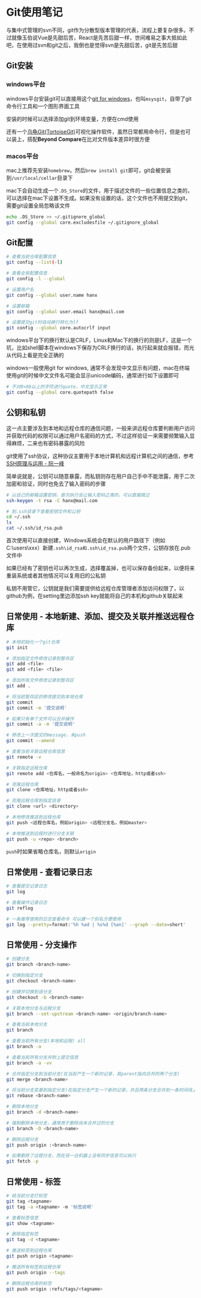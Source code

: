 # Git使用笔记

与集中式管理的svn不同，git作为分散型版本管理的代表，流程上要复杂很多。不过就像玉伯说Vue是先甜后苦，React是先苦后甜一样，世间难易之事大抵如此吧，在使用过svn和git之后，我倒也是觉得svn是先甜后苦，git是先苦后甜

## Git安装

### windows平台

windows平台安装git可以直接用这个[git for windows](https://git-for-windows.github.io/)，也叫`msysgit`，自带了git命令行工具和一个图形界面工具

安装的时候可以选择添加git到环境变量，方便在cmd使用

还有一个[乌龟Git(TortoiseGit)](https://tortoisegit.org/)可视化操作软件，虽然日常都用命令行，但是也可以装上，搭配**Beyond Compare**在比对文件版本差异时很方便

### macos平台

mac上推荐先安装`homebrew`，然后`brew install git`即可，git会被安装到`/usr/local/cellar`目录下

mac下会自动生成一个`.DS_Store`的文件，用于描述文件的一些位置信息之类的，可以选择在mac下设置不生成。如果没有设置的话，这个文件也不用提交到git，需要git设置全局忽略该文件

```bash
echo .DS_Store >> ~/.gitignore_global
git config --global core.excludesfile ~/.gitignore_global
```

## Git配置

```bash
# 查看当前仓库配置信息
git config --list(-l)

# 查看全局配置信息
git config -l --global

# 设置用户名
git config --global user.name hanx

# 设置邮箱
git config --global user.email hanx@mail.com

# 设置提交git时自动换行转化为lf
git config --global core.autocrlf input

```

windows平台下的换行默认是CRLF，Linux和Mac下的换行的则是LF，这是一个坑，比如shell脚本在windows下保存为CRLF换行的话，执行起来就会报错，而光从代码上看是完全正确的

windows一般使用git for windows, 通常不会发现中文显示有问题，mac在终端使用git的时候中文文件名可能会显示unicode编码，通常进行如下设置即可

```bash
# 不对0×80以上的字符进行quote，中文显示正常
git config --global core.quotepath false
```

## 公钥和私钥

这一点主要涉及到本地和远程仓库的通信问题，一般来讲远程仓库要判断用户访问并获取代码的权限可以通过用户名密码的方式，不过这样验证一来需要频繁输入显得麻烦，二来也有密码暴露的风险

git使用了ssh协议，这种协议主要用于本地计算机和远程计算机之间的通信，参考[SSH原理与运用 - 阮一峰](http://www.ruanyifeng.com/blog/2011/12/ssh_remote_login.html)

简单说就是，公钥可以随意暴露，而私钥则存在用户自己手中不能泄露，用于二次加密和验证，同时也免去了输入密码的步骤

```bash
# 以自己的邮箱设置密钥，首次执行会让输入密码之类的，可以直接跳过
ssh-keygen -t rsa -C hanx@mail.com

# 到.ssh目录下查看密钥文件和公钥
cd ~/.ssh
ls
cat ~/.ssh/id_rsa.pub
```

首次使用可以直接创建，Windows系统会在默认的用户路径下（例如 C:\users\xxx）新建`.ssh\id_rsa和.ssh\id_rsa.pub`两个文件，公钥存放在.pub文件中

如果已经有了密钥也可以再次生成，选择覆盖掉，也可以保存备份起来，以便将来重装系统或者其他情况可以复用旧的公私钥

私钥不用管它，公钥就是我们需要提供给远程仓库管理者添加访问权限了，以github为例，在setting里边添加ssh key就能将自己的本机和github关联起来

## 日常使用 - 本地新建、添加、提交及关联并推送远程仓库

```bash
# 本地初始化一个git仓库
git init

# 添加指定文件修改记录到暂存区
git add <file>
git add <file> <file>

# 添加所有文件修改记录到暂存区
git add .

# 将当前暂存区的修改提交到本地仓库
git commit
git commit -m '提交说明'

# 如果只有单个文件可以合并操作
git commit -a -m '提交说明'

# 修改上一次提交的message，未push
git commit --amend

# 查看当前关联远程仓库信息
git remote -v

# 关联指定远程仓库
git remote add <仓库名，一般命名为origin> <仓库地址，http或者ssh>

# 克隆远程仓库
git clone <仓库地址，http或者ssh>

# 克隆远程仓库到指定目录
git clone <url> <directory>

# 本地修改推送到远程仓库
git push <远程仓库名，例如origin> <远程分支名，例如master>

# 本地推送到远程时进行分支关联
git push -u <repo> <branch>
```

`push`时如果省略仓库名，则默认`origin`

## 日常使用 - 查看记录日志

```bash
# 查看提交记录日志
git log

# 查看操作记录日志
git reflog

# 一条推荐使用的日志查看命令 可以建一个别名方便使用
git log --pretty=format:'%h %ad | %s%d [%an]' --graph --date=short'
```

## 日常使用 - 分支操作

```bash
# 创建分支
git branch <branch-name>

# 切换到指定分支
git checkout <branch-name>

# 创建并切换到该分支
git checkout -b <branch-name>

# 关联本地分支与远程分支
git branch --set-upstream <branch-name> <origin/branch-name>

# 查看当前本地分支
git branch

# 查看当前所有分支(本地和远程) all
git branch -a

# 查看当前所有分支并附上提交信息
git branch -a -vv

# 合并指定分支到当前分支(在当前产生一个新的记录，其parent指向合并的两个分支)
git merge <branch-name>

# 将当前分支变基到指定分支(在指定分支产生一个新的记录，并且两条分支合并到一条时间线上)
git rebase <branch-name>

# 删除本地分支
git branch -d <branch-name>

# 强制删除本地分支，通常用于删除尚未合并过的分支
git branch -D <branch-name>

# 删除远程分支
git push origin :<branch-name>

# 如果删除了远程分支，而在另一台机器上没有同步信息可以执行
git fetch -p

```

## 日常使用 - 标签

```bash
# 给当前分支打标签
git tag <tagname>
git tag -a <tagname> -m '标签说明'

# 查看标签信息
git show <tagname>

# 删除指定标签
git tag -d <tagname>

# 推送标签到远程仓库
git push origin <tagname>

# 推送所有标签到远程仓库
git push origin --tags

# 删除远程仓库的标签
git push origin :refs/tags/<tagname>
```